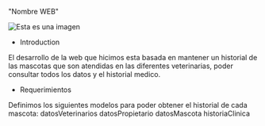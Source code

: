 "Nombre WEB"

![Esta es una imagen](https://myoctocat.com/assets/images/base-octocat.svg)

* Introduction

El desarrollo de la web que hicimos esta basada en mantener un historial de las mascotas que son atendidas en las diferentes veterinarias, poder consultar todos los datos y el historial medico.

 * Requerimientos
 
 Definimos los siguientes modelos para poder obtener el historial de cada mascota:
  datosVeterinarios
  datosPropietario
  datosMascota
  historiaClinica
  
